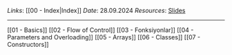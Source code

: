 *Links*: [[00 - Index|Index]]
*Date*: 28.09.2024
*Resources*: [Slides](https://drive.google.com/drive/folders/1sEZp-MUq780dd-tF4BEobnX3WTPsUrSF)

---

[[01 - Basics]]
[[02 - Flow of Control]]
[[03 - Fonksiyonlar]]
[[04 - Parameters and Overloading]]
[[05 - Arrays]]
[[06 - Classes]]
[[07 - Constructors]]
